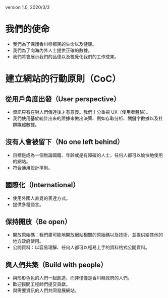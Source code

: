 version 1.0, 2020/3/3

# 我們的使命

* 我們為了保護香川県都民的生命以及健康。
* 我們為了向海內外人士提供正確的數據。
* 我們將會展示我們的品德以及視覺化我們的工作成果。


# 建立網站的行動原則（CoC）

## 從用戶角度出發（User perspective）

* 資訊只有在對人們傳達後才有意義。我們十分重視 UX（使用者體驗）。
* 我們使用基於統計出來的證據來做出決策、例如存取分析、關鍵字數據以及社群媒體數據。

## 沒有人會被留下（No one left behind）

* 目標是成為一個無論國籍、年齡或是有障礙的人士，任何人都可以愉快地使用的網站。
* 符合通用設計準則。

## 國際化（International）

* 使用外國人直覺的表達方式。
* 提供多種語言。

## 保持開放（Be open）

* 開放原始碼：我們盡可能地開放網站相關的原始碼以及技術，並提供給其他的地方政府使用。
* 公開資料：以容易理解、任何人都可以輕易上手的資料格式公開資料。

## 與人們共築（Build with people）

* 與形形色色的人們一起創造，而非僅僅是香川県政府的人們。
* 歡迎民間工程師們提交貢獻。
* 與需要資訊的人們共同發展網站。
